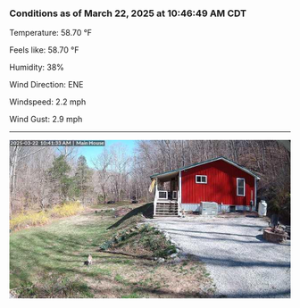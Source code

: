 ### Conditions as of March 22, 2025 at 10:46:49 AM CDT 

Temperature: 58.70 &deg;F

Feels like: 58.70 &deg;F

Humidity: 38%

Wind Direction: ENE

Windspeed: 2.2 mph

Wind Gust: 2.9 mph

---

<img src="./images/latest.jpeg"/>


